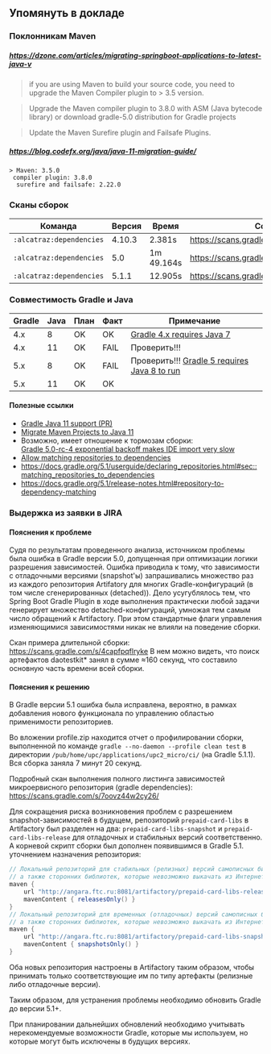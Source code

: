 ## Упомянуть в докладе
### Поклонникам Maven
##### https://dzone.com/articles/migrating-springboot-applications-to-latest-java-v
> if you are using Maven to build your source code, you need to
> upgrade the Maven Compiler plugin to > 3.5 version.

> Upgrade the Maven compiler plugin to 3.8.0 with ASM (Java bytecode
> library) or download gradle-5.0 distribution for Gradle projects

> Update the Maven Surefire plugin and Failsafe Plugins.

##### https://blog.codefx.org/java/java-11-migration-guide/
    > Maven: 3.5.0
     compiler plugin: 3.8.0
      surefire and failsafe: 2.22.0
      
### Сканы сборок

| Команда | Версия | Время | Ссылка
|---|---|---|---|
| `:alcatraz:dependencies` | 4.10.3 | 2.381s | https://scans.gradle.com/s/ny2stcojlv2j4 |
| `:alcatraz:dependencies` | 5.0 | 1m 49.164s | https://scans.gradle.com/s/4capfpqflryke/ |
| `:alcatraz:dependencies` | 5.1.1 | 12.905s | https://scans.gradle.com/s/fv3j6kg4wtrce |

### Совместимость Gradle и Java
| Gradle | Java | План | Факт | Примечание
|---|---|---|---|---|
| 4.x | 8 | OK | OK | [Gradle 4.x requires Java 7](https://docs.gradle.org/5.0/userguide/upgrading_version_4.html) 
| 4.x | 11 | OK | FAIL | Проверить!!!
| 5.x | 8 | OK | FAIL | Проверить!!! [Gradle 5 requires Java 8 to run](https://docs.gradle.org/5.0/userguide/upgrading_version_4.html)
| 5.x | 11 | OK | OK |

#### Полезные ссылки
* [Gradle Java 11 support (PR)](https://github.com/gradle/gradle/issues/5120)
* [Migrate Maven Projects to Java 11](https://winterbe.com/posts/2018/08/29/migrate-maven-projects-to-java-11-jigsaw/)
* Возможно, имеет отношение к тормозам сборки:    
  [Gradle 5.0-rc-4 exponential backoff makes IDE import very slow](https://github.com/gradle/gradle/issues/7787)
* [Allow matching repositories to dependencies](https://github.com/gradle/gradle/issues/1369)
* https://docs.gradle.org/5.1/userguide/declaring_repositories.html#sec::matching_repositories_to_dependencies 
* https://docs.gradle.org/5.1/release-notes.html#repository-to-dependency-matching 
   

### Выдержка из заявки в JIRA

#### Пояснения к проблеме
Судя по результатам проведенного анализа, источником проблемы была ошибка в Gradle версии 5.0, допущенная 
при оптимизации логики разрешения зависимостей. Ошибка приводила к тому, что зависимости с отладочными версиями 
(snapshot'ы) запрашивались множество раз из каждого репозитория Artifatory для многих Gradle-конфигураций 
(в том числе сгенерированных (detached)). Дело усугублялось тем, что Spring Boot Gradle Plugin в ходе выполнения 
практически любой задачи генерирует множество detached-конфигураций, умножая тем самым число обращений к Artifactory. 
При этом стандартные флаги управления изменяющимися зависимостями никак не влияли на поведение сборки.

Скан примера длительной сборки: https://scans.gradle.com/s/4capfpqflryke
В нем можно видеть, что поиск артефактов daotestkit* занял в сумме ≈160 секунд, что составило основную часть времени всей сборки.

#### Пояснения к решению
В Gradle версии 5.1 ошибка была исправлена, вероятно, в рамках добавления нового функционала по управлению областью применимости репозиториев.

Во вложении profile.zip находится отчет о профилировании сборки, выполненной по команде `gradle --no-daemon --profile clean test`
 в директории `/pub/home/upc/applications/upc2_micro/ci/` (на Gradle 5.1.1). Вся сборка заняла 7 минут 20 секунд.

Подробный скан выполнения полного листинга зависимостей микроервисного репозитория (gradle dependencies): https://scans.gradle.com/s/7oovz44w2cy26/ 

 Для сокращения риска возникновения проблем с разрешением snapshot-зависимостей в будущем, репозиторий `prepaid-card-libs` 
 в Artifactory был разделен на два: `prepaid-card-libs-snapshot` и `prepaid-card-libs-release` для отладочных и 
 стабильных версий соответственно. А корневой скрипт сборки был дополнен появившимся в Gradle 5.1. уточнением назначения репозитория:
```groovy
// Локальный репозиторий для стабильных (релизных) версий самописных библиотек и утилит,
// а также сторонних библиотек, которые невозможно выкачать из Интернета
maven { 
    url "http://angara.ftc.ru:8081/artifactory/prepaid-card-libs-release"
    mavenContent { releasesOnly() }            
}
// Локальный репозиторий для временных (отладочных) версий самописных библиотек и утилит, 
// а также сторонних библиотек, которые невозможно выкачать из Интернета
maven { 
    url "http://angara.ftc.ru:8081/artifactory/prepaid-card-libs-snapshot"
    mavenContent { snapshotsOnly() }
}
```

Оба новых репозитория настроены в Artifactory таким образом, чтобы принимать только соответствующие им 
по типу артефакты (релизные либо отладочные версии).

Таким образом, для устранения проблемы необходимо обновить Gradle до версии 5.1+.

 При планировании дальнейших обновлений необходимо учитывать нерекомендуемые возможности Gradle, которые мы используем, 
 но которые могут быть исключены в будущих версиях.